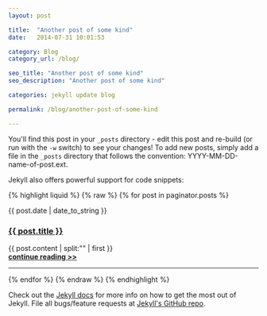 ```yaml
---
layout: post

title:  "Another post of some kind"
date:   2014-07-31 10:01:53

category: Blog
category_url: /blog/

seo_title: "Another post of some kind"
seo_description: "Another post of some kind"

categories: jekyll update blog

permalink: /blog/another-post-of-some-kind

---
```


You'll find this post in your `_posts` directory - edit this post and re-build (or run with the `-w` switch) to see your changes!
To add new posts, simply add a file in the `_posts` directory that follows the convention: YYYY-MM-DD-name-of-post.ext.

Jekyll also offers powerful support for code snippets:

{% highlight liquid %}
{% raw %}
{% for post in paginator.posts %}
   <div class="author">{{ post.date | date_to_string }}</div>
   <h3><a href="{{ BASE_PATH }}{{ post.url }}">{{ post.title }}</a></h3>
   <div class="content">
       {{ post.content | split:"<!--break-->" | first }}
   </div>
   <b><a href="{{ BASE_PATH }}{{ post.url }}">continue reading >></a></b>
   <hr/>
{% endfor %}
{% endraw %}
{% endhighlight %}


Check out the [Jekyll docs][jekyll] for more info on how to get the most out of Jekyll. File all bugs/feature requests at [Jekyll's GitHub repo][jekyll-gh].

[jekyll-gh]: https://github.com/jekyll/jekyll
[jekyll]:    http://jekyllrb.com
